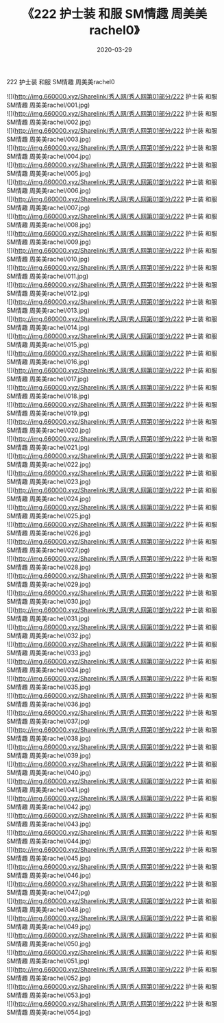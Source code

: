 ﻿---
layout: post
title:  《222 护士装 和服 SM情趣 周美美rachel0》
date:   2020-03-29
img: http://img.660000.xyz/Sharelink/秀人网/秀人网第01部分/222 护士装 和服 SM情趣 周美美rachel0/000.jpg
categories: [美女, 清纯, 唯美]
---

222 护士装 和服 SM情趣 周美美rachel0

  ![](http://img.660000.xyz/Sharelink/秀人网/秀人网第01部分/222 护士装 和服 SM情趣 周美美rachel/001.jpg) <br> ![](http://img.660000.xyz/Sharelink/秀人网/秀人网第01部分/222 护士装 和服 SM情趣 周美美rachel/002.jpg) <br> ![](http://img.660000.xyz/Sharelink/秀人网/秀人网第01部分/222 护士装 和服 SM情趣 周美美rachel/003.jpg) <br> ![](http://img.660000.xyz/Sharelink/秀人网/秀人网第01部分/222 护士装 和服 SM情趣 周美美rachel/004.jpg) <br> ![](http://img.660000.xyz/Sharelink/秀人网/秀人网第01部分/222 护士装 和服 SM情趣 周美美rachel/005.jpg) <br> ![](http://img.660000.xyz/Sharelink/秀人网/秀人网第01部分/222 护士装 和服 SM情趣 周美美rachel/006.jpg) <br> ![](http://img.660000.xyz/Sharelink/秀人网/秀人网第01部分/222 护士装 和服 SM情趣 周美美rachel/007.jpg) <br> ![](http://img.660000.xyz/Sharelink/秀人网/秀人网第01部分/222 护士装 和服 SM情趣 周美美rachel/008.jpg) <br> ![](http://img.660000.xyz/Sharelink/秀人网/秀人网第01部分/222 护士装 和服 SM情趣 周美美rachel/009.jpg) <br> ![](http://img.660000.xyz/Sharelink/秀人网/秀人网第01部分/222 护士装 和服 SM情趣 周美美rachel/010.jpg) <br> ![](http://img.660000.xyz/Sharelink/秀人网/秀人网第01部分/222 护士装 和服 SM情趣 周美美rachel/011.jpg) <br> ![](http://img.660000.xyz/Sharelink/秀人网/秀人网第01部分/222 护士装 和服 SM情趣 周美美rachel/012.jpg) <br> ![](http://img.660000.xyz/Sharelink/秀人网/秀人网第01部分/222 护士装 和服 SM情趣 周美美rachel/013.jpg) <br> ![](http://img.660000.xyz/Sharelink/秀人网/秀人网第01部分/222 护士装 和服 SM情趣 周美美rachel/014.jpg) <br> ![](http://img.660000.xyz/Sharelink/秀人网/秀人网第01部分/222 护士装 和服 SM情趣 周美美rachel/015.jpg) <br> ![](http://img.660000.xyz/Sharelink/秀人网/秀人网第01部分/222 护士装 和服 SM情趣 周美美rachel/016.jpg) <br> ![](http://img.660000.xyz/Sharelink/秀人网/秀人网第01部分/222 护士装 和服 SM情趣 周美美rachel/017.jpg) <br> ![](http://img.660000.xyz/Sharelink/秀人网/秀人网第01部分/222 护士装 和服 SM情趣 周美美rachel/018.jpg) <br> ![](http://img.660000.xyz/Sharelink/秀人网/秀人网第01部分/222 护士装 和服 SM情趣 周美美rachel/019.jpg) <br> ![](http://img.660000.xyz/Sharelink/秀人网/秀人网第01部分/222 护士装 和服 SM情趣 周美美rachel/020.jpg) <br> ![](http://img.660000.xyz/Sharelink/秀人网/秀人网第01部分/222 护士装 和服 SM情趣 周美美rachel/021.jpg) <br> ![](http://img.660000.xyz/Sharelink/秀人网/秀人网第01部分/222 护士装 和服 SM情趣 周美美rachel/022.jpg) <br> ![](http://img.660000.xyz/Sharelink/秀人网/秀人网第01部分/222 护士装 和服 SM情趣 周美美rachel/023.jpg) <br> ![](http://img.660000.xyz/Sharelink/秀人网/秀人网第01部分/222 护士装 和服 SM情趣 周美美rachel/024.jpg) <br> ![](http://img.660000.xyz/Sharelink/秀人网/秀人网第01部分/222 护士装 和服 SM情趣 周美美rachel/025.jpg) <br> ![](http://img.660000.xyz/Sharelink/秀人网/秀人网第01部分/222 护士装 和服 SM情趣 周美美rachel/026.jpg) <br> ![](http://img.660000.xyz/Sharelink/秀人网/秀人网第01部分/222 护士装 和服 SM情趣 周美美rachel/027.jpg) <br> ![](http://img.660000.xyz/Sharelink/秀人网/秀人网第01部分/222 护士装 和服 SM情趣 周美美rachel/028.jpg) <br> ![](http://img.660000.xyz/Sharelink/秀人网/秀人网第01部分/222 护士装 和服 SM情趣 周美美rachel/029.jpg) <br> ![](http://img.660000.xyz/Sharelink/秀人网/秀人网第01部分/222 护士装 和服 SM情趣 周美美rachel/030.jpg) <br> ![](http://img.660000.xyz/Sharelink/秀人网/秀人网第01部分/222 护士装 和服 SM情趣 周美美rachel/031.jpg) <br> ![](http://img.660000.xyz/Sharelink/秀人网/秀人网第01部分/222 护士装 和服 SM情趣 周美美rachel/032.jpg) <br> ![](http://img.660000.xyz/Sharelink/秀人网/秀人网第01部分/222 护士装 和服 SM情趣 周美美rachel/033.jpg) <br> ![](http://img.660000.xyz/Sharelink/秀人网/秀人网第01部分/222 护士装 和服 SM情趣 周美美rachel/034.jpg) <br> ![](http://img.660000.xyz/Sharelink/秀人网/秀人网第01部分/222 护士装 和服 SM情趣 周美美rachel/035.jpg) <br> ![](http://img.660000.xyz/Sharelink/秀人网/秀人网第01部分/222 护士装 和服 SM情趣 周美美rachel/036.jpg) <br> ![](http://img.660000.xyz/Sharelink/秀人网/秀人网第01部分/222 护士装 和服 SM情趣 周美美rachel/037.jpg) <br> ![](http://img.660000.xyz/Sharelink/秀人网/秀人网第01部分/222 护士装 和服 SM情趣 周美美rachel/038.jpg) <br> ![](http://img.660000.xyz/Sharelink/秀人网/秀人网第01部分/222 护士装 和服 SM情趣 周美美rachel/039.jpg) <br> ![](http://img.660000.xyz/Sharelink/秀人网/秀人网第01部分/222 护士装 和服 SM情趣 周美美rachel/040.jpg) <br> ![](http://img.660000.xyz/Sharelink/秀人网/秀人网第01部分/222 护士装 和服 SM情趣 周美美rachel/041.jpg) <br> ![](http://img.660000.xyz/Sharelink/秀人网/秀人网第01部分/222 护士装 和服 SM情趣 周美美rachel/042.jpg) <br> ![](http://img.660000.xyz/Sharelink/秀人网/秀人网第01部分/222 护士装 和服 SM情趣 周美美rachel/043.jpg) <br> ![](http://img.660000.xyz/Sharelink/秀人网/秀人网第01部分/222 护士装 和服 SM情趣 周美美rachel/044.jpg) <br> ![](http://img.660000.xyz/Sharelink/秀人网/秀人网第01部分/222 护士装 和服 SM情趣 周美美rachel/045.jpg) <br> ![](http://img.660000.xyz/Sharelink/秀人网/秀人网第01部分/222 护士装 和服 SM情趣 周美美rachel/046.jpg) <br> ![](http://img.660000.xyz/Sharelink/秀人网/秀人网第01部分/222 护士装 和服 SM情趣 周美美rachel/047.jpg) <br> ![](http://img.660000.xyz/Sharelink/秀人网/秀人网第01部分/222 护士装 和服 SM情趣 周美美rachel/048.jpg) <br> ![](http://img.660000.xyz/Sharelink/秀人网/秀人网第01部分/222 护士装 和服 SM情趣 周美美rachel/049.jpg) <br> ![](http://img.660000.xyz/Sharelink/秀人网/秀人网第01部分/222 护士装 和服 SM情趣 周美美rachel/050.jpg) <br> ![](http://img.660000.xyz/Sharelink/秀人网/秀人网第01部分/222 护士装 和服 SM情趣 周美美rachel/051.jpg) <br> ![](http://img.660000.xyz/Sharelink/秀人网/秀人网第01部分/222 护士装 和服 SM情趣 周美美rachel/052.jpg) <br> ![](http://img.660000.xyz/Sharelink/秀人网/秀人网第01部分/222 护士装 和服 SM情趣 周美美rachel/053.jpg) <br> ![](http://img.660000.xyz/Sharelink/秀人网/秀人网第01部分/222 护士装 和服 SM情趣 周美美rachel/054.jpg) <br>